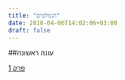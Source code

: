 ```yaml
---
title: "הנמלטים"
date: 2018-04-06T14:02:06+03:00
draft: false
---
```


##עונה ראשונה

<a href="/page/prison-break01/">פרק 1 </a><br>